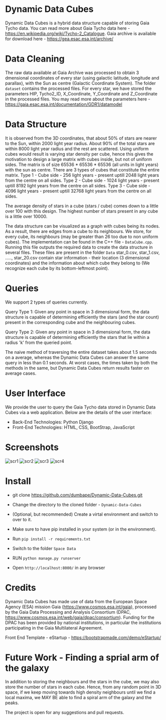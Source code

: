 # Dynamic Data Cubes

Dynamic Data Cubes is a hybrid data structure capable of storing Gaia Tycho data. You can read more about Gaia Tycho data here - https://en.wikipedia.org/wiki/Tycho-2_Catalogue. Gaia archive is available for download here - https://gea.esac.esa.int/archive/

# Data Cleaning

The raw data available at Gaia Archive was processed to obtain 3 dmensional coordinates of every star (using galactic latitude, longitude and parallax), with the Sun as centre (Galactic Coordinate System). The folder `dataset` contains the processed files. For every star, we have stored the parameters HIP, Tycho2_ID, X_Coordinate, Y_Coordinate and Z_Coordinate in the processed files. You may read more about the parameters here - https://gaia.esac.esa.int/documentation/GDR1/datamodel

# Data Structure

It is observed from the 3D coordinates, that about 50% of stars are nearer to the Sun, within 2000 light year radius. About 90% of the total stars are within 8000 light year radius and the rest are scattered. Using uniform cubes would result is varying star density per cube, hence this gives the motivation to design a large matrix with cubes inside, but not of uniform sides. The matrix is of size 65536 * 65536 * 65536 (all units in light years) with the sun as centre. There are 3 types of cubes that constitute the entire matrix.
Type 1 - Cube side - 256 light years - present uptill 2048 light years from the centre on all sides. 
Type 2 - Cube side - 1024 light years - present uptill 8192 light years from the centre on all sides.
Type 3 - Cube side - 4096 light years - present uptill 32768 light years from the centre on all sides.

The average density of stars in a cube (stars / cube) comes down to a little over 100 with this design. The highest number of stars present in any cube is a little over 10000. 

The data structure can be visualized as a graph with cubes being its nodes. As a result, there are edges from a cube to its neighbours. We store, for every cube, its neighbours (may be greater than 26 too due to non uniform cubes). The implementation can be found in the C++ file - `DataCube.cpp`. Running this file outputs the required data to create the data structure in several files. These files are present in the folder `Data` star_0.csv, star_1.csv, ....., star_20.csv contain star information - their location (3 dimensional coordinates) and the information about which cube they belong to (We recognize each cube by its bottom-leftmost point).

# Queries

We support 2 types of queries currently. 

Query Type 1: Given any point in space in 3 dimensional form, the data structure is capable of determining efficiently the stars (and the star count) present in the corresponding cube and the neighbouring cubes. 

Query Type 2: Given any point in space in 3 dimensional form, the data structure is capable of determining efficiently the stars that lie within a radius 'k' from the queried point.

The naive method of traversing the entire dataset takes about 1.5 seconds on a average, whereas the Dynamic Data Cubes can answer the same query in less than 0.1 seconds. At worst cases, the times taken by both the methods in the same, but Dynamic Data Cubes return results faster on average cases.

# User Interface

We provide the user to query the Gaia Tycho data stored in Dynamic Data Cubes via a web application. Below are the details of the user interface:

* Back-End Technologies: Python Django
* Front-End Technologies: HTML, CSS, BootStrap, JavaScript

# Screenshots

![scr1](https://github.com/dumbape/Dynamic-Data-Cubes/blob/master/Home.png?raw=true)
![scr2](https://github.com/dumbape/Dynamic-Data-Cubes/blob/master/DATASET.png?raw=true)
![scr3](https://github.com/dumbape/Dynamic-Data-Cubes/blob/master/Q1.png?raw=true)
![scr4](https://github.com/dumbape/Dynamic-Data-Cubes/blob/master/Q2.png?raw=true)

# Install

* git clone https://github.com/dumbape/Dynamic-Data-Cubes.git

* Change the directory to the cloned folder - `Dynamic-Data-Cubes`

* (Optional, but recommended) Create a virtal environment and switch to over to it.

* Make sure to have pip installed in your system (or in the environment).

* Run `pip install -r requirements.txt`

* Switch to the folder `Space Data`
  
* RUN `python manage.py runserver`

* Open `http://localhost:8000/` in any browser

# Credits

Dynamic Data Cubes has made use of data from the European Space Agency (ESA) mission Gaia (https://www.cosmos.esa.int/gaia), processed by the Gaia Data Processing and Analysis Consortium (DPAC, https://www.cosmos.esa.int/web/gaia/dpac/consortium). Funding for the DPAC has been provided by national institutions, in particular the institutions participating in the Gaia Multilateral Agreement.

Front End Template - eStartup - https://bootstrapmade.com/demo/eStartup/

# Future Work - Finding a sprial arm of the galaxy

In addition to storing the neighbours and the stars in the cube, we may also store the number of stars in each cube. Hence, from any random point in 3D space, if we keep moving towards high density neighbours until we find a local maxima, we MAY BE able to find a spiral arm of the galaxy and the peaks.  
    
The project is open for any suggestions and pull requests. 



